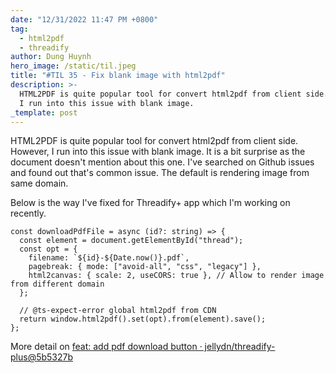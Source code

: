 ```yaml
---
date: "12/31/2022 11:47 PM +0800"
tag:
  - html2pdf
  - threadify
author: Dung Huynh
hero_image: /static/til.jpeg
title: "#TIL 35 - Fix blank image with html2pdf"
description: >-
  HTML2PDF is quite popular tool for convert html2pdf from client side. However,
  I run into this issue with blank image.
_template: post
---
```


HTML2PDF is quite popular tool for convert html2pdf from client side. However, I run into this issue with blank image. It is a bit surprise as the document doesn't mention about this one. I've searched on Github issues and found out that's common issue. The default is rendering image from same domain.

Below is the way I've fixed for Threadify+ app which I'm working on recently.

    const downloadPdfFile = async (id?: string) => {
      const element = document.getElementById("thread");
      const opt = {
        filename: `${id}-${Date.now()}.pdf`,
        pagebreak: { mode: ["avoid-all", "css", "legacy"] },
        html2canvas: { scale: 2, useCORS: true }, // Allow to render image from different domain
      };

      // @ts-expect-error global html2pdf from CDN
      return window.html2pdf().set(opt).from(element).save();
    };

More detail on [feat: add pdf download button · jellydn/threadify-plus@5b5327b](https://github.com/jellydn/threadify-plus/commit/5b5327b4d407db1b98bcf5ffd90dcfa80a35deb4)
